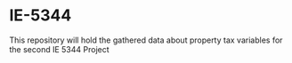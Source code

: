 # IE-5344
This repository will hold the gathered data about property tax variables for the second IE 5344 Project
